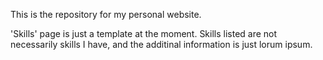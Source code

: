This is the repository for my personal website. <br>

'Skills' page is just a template at the moment. Skills listed are not necessarily skills I have, and the additinal information is just lorum ipsum.

